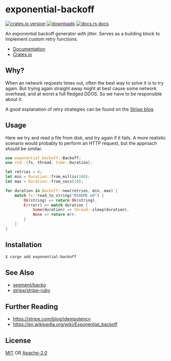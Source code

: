 # exponential-backoff
[![crates.io version][1]][2]
[![downloads][5]][6] [![docs.rs docs][7]][8]

An exponential backoff generator with jitter. Serves as a building block to
implement custom retry functions.

- [Documentation][8]
- [Crates.io][2]

## Why?
When an network requests times out, often the best way to solve it is to try
again. But trying again straight away might at best cause some network overhead,
and at worst a full fledged DDOS. So we have to be responsible about it.

A good explanation of retry strategies can be found on the [Stripe
blog](https://stripe.com/blog/idempotency).

## Usage
Here we try and read a file from disk, and try again if it fails. A more
realistic scenario would probably to perform an HTTP request, but the approach
should be similar.

```rust
use exponential_backoff::Backoff;
use std::{fs, thread, time::Duration};

let retries = 8;
let min = Duration::from_millis(100);
let max = Duration::from_secs(10);

for duration in Backoff::new(retries, min, max) {
    match fs::read_to_string("README.md") {
        Ok(string) => return Ok(string),
        Err(err) => match duration {
            Some(duration) => thread::sleep(duration),
            None => return err,
        }
    }
}
```

## Installation
```sh
$ cargo add exponential-backoff
```

## See Also
- [segment/backo](https://github.com/segmentio/backo)
- [stripe/stripe-ruby](https://github.com/stripe/stripe-ruby/blob/1bb9ac48b916b1c60591795cdb7ba6d18495e82d/lib/stripe/stripe_client.rb#L78-L92)

## Further Reading
- https://stripe.com/blog/idempotency
- https://en.wikipedia.org/wiki/Exponential_backoff

## License
[MIT](./LICENSE-MIT) OR [Apache-2.0](./LICENSE-APACHE)

[1]: https://img.shields.io/crates/v/exponential-backoff.svg?style=flat-square
[2]: https://crates.io/crates/exponential-backoff
[3]: https://img.shields.io/travis/yoshuawuyts/exponential-backoff.svg?style=flat-square
[4]: https://travis-ci.org/yoshuawuyts/exponential-backoff
[5]: https://img.shields.io/crates/d/exponential-backoff.svg?style=flat-square
[6]: https://crates.io/crates/exponential-backoff
[7]: https://img.shields.io/badge/docs-latest-blue.svg?style=flat-square
[8]: https://docs.rs/exponential-backoff
